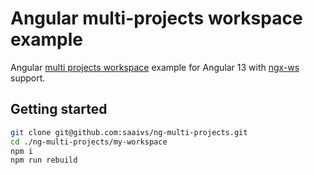 # Angular multi-projects workspace example

Angular [multi projects workspace](https://angular.io/guide/file-structure#setting-up-for-a-multi-project-workspace) example for Angular 13 with [ngx-ws](https://www.npmjs.com/package/ngx-ws) support.

## Getting started

```bash
git clone git@github.com:saaivs/ng-multi-projects.git
cd ./ng-multi-projects/my-workspace
npm i
npm run rebuild

```
